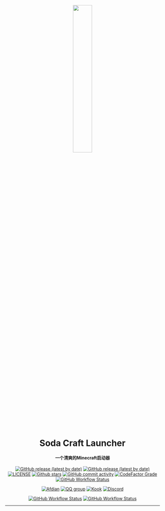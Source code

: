 <div id="top" align="center">

<img src="https://tuchuangs.com/imgs/2022/11/19/faa923aac69d2e0d.png" width="35%">

# Soda Craft Launcher
#### 一个清爽的Minecraft启动器

</div>

<div align="center">

[![GitHub release (latest by date)](https://img.shields.io/github/v/release/SodaCL-Launcher/SodaCL?style=flat-square)](https://github.com/SodaCL-Launcher/SodaCL/release/latest)
[![GitHub release (latest by date)](https://img.shields.io/github/downloads/SodaCL-Launcher/SodaCL/latest/total?style=flat-square)](https://github.com/SodaCL-Launcher/SodaCL/releases/latest/download/SL.exe)
[![LICENSE](https://img.shields.io/github/license/SodaCL-Launcher/SodaCL?style=flat-square)](https://github.com/SodaCL-Launcher/SodaCL/blob/master/LICENSE.txt)
[![Github stars](https://img.shields.io/github/stars/SodaCL-Launcher/SodaCL?style=flat-square)](https://github.com/SodaCL-Launcher/SodaCL)
[![GitHub commit activity](https://img.shields.io/github/commit-activity/m/SodaCL-Launcher/SodaCL?style=flat-square)](https://github.com/SodaCL-Launcher/SodaCL/commits)
[![CodeFactor Grade](https://img.shields.io/codefactor/grade/github/SodaCL-Launcher/SodaCL?style=flat-square)](https://www.codefactor.io/repository/github/SodaCL-Launcher/SodaCL)
[![GitHub Workflow Status](https://img.shields.io/github/workflow/status/SodaCL-Launcher/SodaCL/CodeQL?label=CodeQL&style=flat-square)](https://github.com/SodaCL-Launcher/SodaCL/actions/workflows/CodeQL.yml)

[![Afdian](https://img.shields.io/badge/afdian-Souiken-blue.svg?style=flat-square&color=ea4aaa&logo=github-sponsors)](https://afdian.net/a/Souiken)
[![QQ group](https://img.shields.io/badge/QQ_group-638450032-blue.svg?style=flat-square&color=12b7f5&logo=qq)](https://qm.qq.com/cgi-bin/qm/qr?k=7p2BAUfD1fXBvmSzIV-sptKdsLSB6Q5V&jump_from=webapi&authKey=YFXBo7XjMIFR5630MvS3Yva3Z4fPLM2pYFgjUnx+S7wbM9MPh+DDlkKhUYZquvnB)
[![Kook](https://img.shields.io/badge/KOOK-SodaCL-7ACC35.svg?style=flat-square)](https://kook.top/vPP18n)
[![Discord](https://img.shields.io/badge/discord-SodaCL-blue.svg?style=flat-square&color=5e75c5&logo=discord)](https://discord.gg/zJSv6p5dYZ)

[![GitHub Workflow Status](https://img.shields.io/github/workflow/status/SodaCL-Launcher/SodaCL/release?label=Release&style=flat-square)](https://github.com/SodaCL-Launcher/SodaCL/actions/workflows/release.yml)
[![GitHub Workflow Status](https://img.shields.io/github/workflow/status/SodaCL-Launcher/SodaCL/build-and-test?label=build%20and%20test&style=flat-square)](https://github.com/SodaCL-Launcher/SodaCL/actions/workflows/build-and-test.yml)

</div>

---
